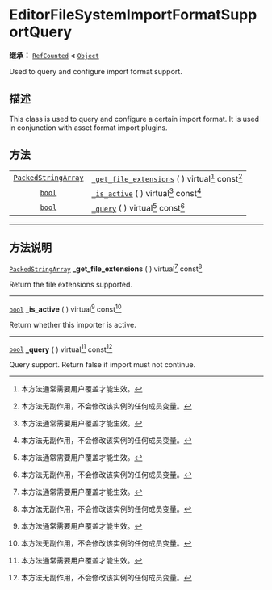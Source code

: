 <!-- ⚠ 请勿编辑本文件 ⚠ -->
<!-- 本文档使用脚本从 WeDot 引擎源码仓库生成。 -->
<!-- 生成脚本：https://github.com/WeDot-Engine/WeDot/tree/4.3/doc/tools/make_md.py； -->
<!-- 原文件：https://github.com/WeDot-Engine/WeDot/tree/4.3/doc/classes/EditorFileSystemImportFormatSupportQuery.xml。 -->

<div id="_class_editorfilesystemimportformatsupportquery"></div>

# EditorFileSystemImportFormatSupportQuery

**继承：** [`RefCounted`](class_refcounted.md) **<** [`Object`](class_object.md)

Used to query and configure import format support.

## 描述

This class is used to query and configure a certain import format. It is used in conjunction with asset format import plugins.

## 方法

|||
|:-:|:--|
| [`PackedStringArray`](class_packedstringarray.md) | [`_get_file_extensions`](class_editorfilesystemimportformatsupportquery.md#class_editorfilesystemimportformatsupportquery_private_method__get_file_extensions) ( ) virtual[^virtual] const[^const] |
| [`bool`](class_bool.md)                           | [`_is_active`](class_editorfilesystemimportformatsupportquery.md#class_editorfilesystemimportformatsupportquery_private_method__is_active) ( ) virtual[^virtual] const[^const]                     |
| [`bool`](class_bool.md)                           | [`_query`](class_editorfilesystemimportformatsupportquery.md#class_editorfilesystemimportformatsupportquery_private_method__query) ( ) virtual[^virtual] const[^const]                             |

<!-- rst-class:: classref-section-separator -->

---

## 方法说明

<div id="_class_editorfilesystemimportformatsupportquery_private_method__get_file_extensions"></div>

[`PackedStringArray`](class_packedstringarray.md) **_get_file_extensions** ( ) virtual[^virtual] const[^const]<div id="class_editorfilesystemimportformatsupportquery_private_method__get_file_extensions"></div>

Return the file extensions supported.

<!-- rst-class:: classref-item-separator -->

---

<div id="_class_editorfilesystemimportformatsupportquery_private_method__is_active"></div>

[`bool`](class_bool.md) **_is_active** ( ) virtual[^virtual] const[^const]<div id="class_editorfilesystemimportformatsupportquery_private_method__is_active"></div>

Return whether this importer is active.

<!-- rst-class:: classref-item-separator -->

---

<div id="_class_editorfilesystemimportformatsupportquery_private_method__query"></div>

[`bool`](class_bool.md) **_query** ( ) virtual[^virtual] const[^const]<div id="class_editorfilesystemimportformatsupportquery_private_method__query"></div>

Query support. Return false if import must not continue.

[^virtual]: 本方法通常需要用户覆盖才能生效。
[^const]: 本方法无副作用，不会修改该实例的任何成员变量。
[^vararg]: 本方法除了能接受在此处描述的参数外，还能够继续接受任意数量的参数。
[^constructor]: 本方法用于构造某个类型。
[^static]: 调用本方法无需实例，可直接使用类名进行调用。
[^operator]: 本方法描述的是使用本类型作为左操作数的有效运算符。
[^bitfield]: 这个值是由下列位标志构成位掩码的整数。
[^void]: 无返回值。
